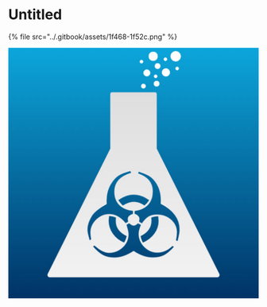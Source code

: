 # Untitled

{% file src="../.gitbook/assets/1f468-1f52c.png" %}

![](../.gitbook/assets/1f468-1f52c.png)

